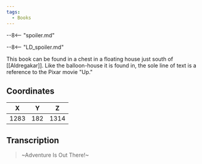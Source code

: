 ```yaml
---
tags:
  - Books
---
```


--8<-- "spoiler.md"

--8<-- "LD_spoiler.md"

This book can be found in a chest in a floating house just south of [[Aldregakar]]. Like the balloon-house it is found in, the sole line of text is a reference to the Pixar movie "Up."

## Coordinates
| **X** | **Y** | **Z** |
| :---: | :---: | :---: |
| 1283  |  182  | 1314  |

## Transcription
> \~Adventure Is Out There!~
